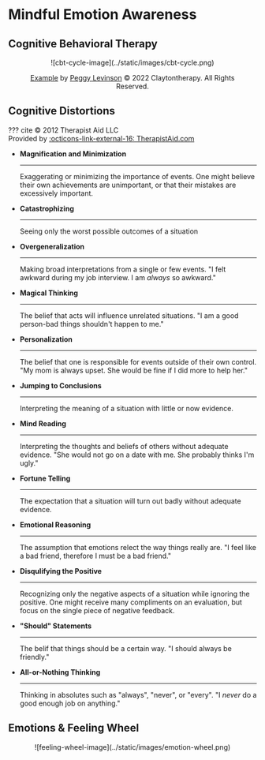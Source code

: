 # Mindful Emotion Awareness

## Cognitive Behavioral Therapy

<center>
![cbt-cycle-image](../static/images/cbt-cycle.png)
    <figure>
        <figcaption>
            <a href="https://www.claytontherapy.com/cognitive-behavioral-therapy/" target="_blank">Example</a> by <a href="https://www.claytontherapy.com/about-peggy/" target="_blank">Peggy Levinson</a> &copy; 2022 Claytontherapy. All Rights Reserved.
        </figcaption>
    </figure>
</center>

## Cognitive Distortions

??? cite
    &copy; 2012 Therapist Aid LLC  
    Provided by [:octicons-link-external-16: TherapistAid.com](https://therapistaid.com)

<div class="grid cards" markdown>

-   __Magnification and Minimization__
    
    ---

    Exaggerating or minimizing the importance of events. One might believe their own achievements are unimportant, or that their mistakes are excessively important.

-   __Catastrophizing__

    ---

    Seeing only the worst possible outcomes of a situation

-   __Overgeneralization__

    ---

    Making broad interpretations from a single or few events. "I felt awkward during my job interview. I am *always* so awkward."

-   __Magical Thinking__

    ---

    The belief that acts will influence unrelated situations. "I am a good person-bad things shouldn't happen to me."

-   __Personalization__

    ---

    The belief that one is responsible for events outside of their own control. "My mom is always upset. She would be fine if I did more to help her."

-   __Jumping to Conclusions__

    ---

    Interpreting the meaning of a situation with little or now evidence.

-   __Mind Reading__

    ---

    Interpreting the thoughts and beliefs of others without adequate evidence. "She would not go on a date with me. She probably thinks I'm ugly."

-   __Fortune Telling__

    ---

    The expectation that a situation will turn out badly without adequate evidence.

-   __Emotional Reasoning__

    ---

    The assumption that emotions relect the way things really are. "I feel like a bad friend, therefore I must be a bad friend."

-   __Disqulifying the Positive__

    ---

    Recognizing only the negative aspects of a situation while ignoring the positive. One might receive many compliments on an evaluation, but focus on the single piece of negative feedback.

-   __"Should" Statements__

    ---

    The belif that things should be a certain way. "I should always be friendly."

-   __All-or-Nothing Thinking__

    ---

    Thinking in absolutes such as "always", "never", or "every". "I *never* do a good enough job on anything."
</div>

## Emotions & Feeling Wheel

<center>
![feeling-wheel-image](../static/images/emotion-wheel.png)
</center>
